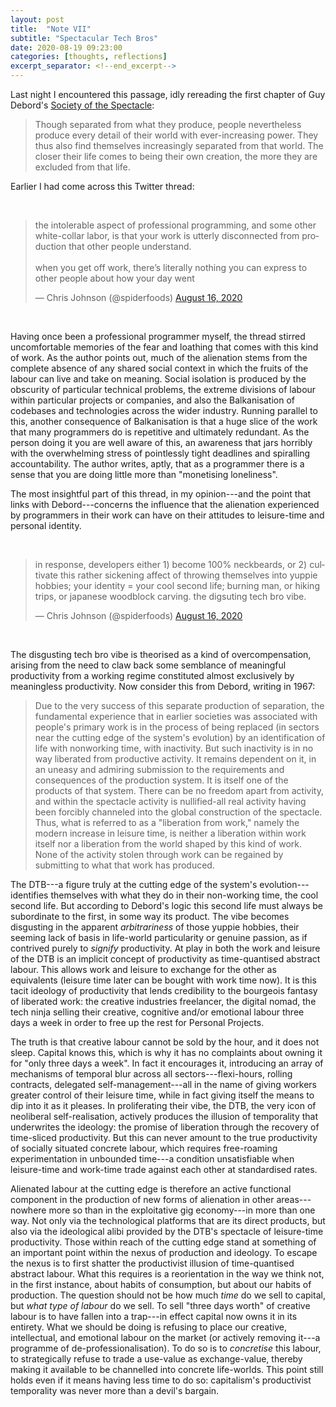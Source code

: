```yaml
---
layout: post
title:  "Note VII"
subtitle: "Spectacular Tech Bros"
date: 2020-08-19 09:23:00
categories: [thoughts, reflections]
excerpt_separator: <!--end_excerpt-->
---
```


Last night I encountered this passage, idly rereading the first chapter of Guy Debord's [Society of the Spectacle]({{site.baseurl}}/assets/pdf/debord-spectacle.pdf):

> Though separated from what they produce, people nevertheless produce every detail of their world with ever-increasing power. They thus also find themselves increasingly separated from that world. The closer their life comes to being their own creation, the more they are excluded from that life.

Earlier I had come across this Twitter thread:

<br />
<blockquote class="twitter-tweet"><p lang="en" dir="ltr">the intolerable aspect of professional programming, and some other white-collar labor, is that your work is utterly disconnected from production that other people understand.<br><br>when you get off work, there’s literally nothing you can express to other people about how your day went</p>&mdash; Chris Johnson (@spiderfoods) <a href="https://twitter.com/spiderfoods/status/1294827598506319874?ref_src=twsrc%5Etfw">August 16, 2020</a></blockquote> <script async src="https://platform.twitter.com/widgets.js" charset="utf-8"></script>
<br />

Having once been a professional programmer myself, the thread stirred uncomfortable memories of the fear and loathing that comes with this kind of work. As the author points out, much of the alienation stems from the complete absence of any shared social context in which the fruits of the labour can live and take on meaning. Social isolation is produced by the obscurity of particular technical problems, the extreme divisions of labour within particular projects or companies, and also the Balkanisation of codebases and technologies across the wider industry. Running parallel to this, another consequence of Balkanisation is that a huge slice of the work that many programmers do is repetitive and ultimately redundant. As the person doing it you are well aware of this, an awareness that jars horribly with the overwhelming stress of pointlessly tight deadlines and spiralling accountability. The author writes, aptly, that as a programmer there is a sense that you are doing little more than "monetising loneliness".

<!--end_excerpt-->

The most insightful part of this thread, in my opinion---and the point that links with Debord---concerns the influence that the alienation experienced by programmers in their work can have on their attitudes to leisure-time and personal identity.

<br />
<blockquote class="twitter-tweet"><p lang="en" dir="ltr">in response, developers either 1) become 100% neckbeards, or 2) cultivate this rather sickening affect of throwing themselves into yuppie hobbies; your identity = your cool second life; burning man, or hiking trips, or japanese woodblock carving. the digsuting tech bro vibe.</p>&mdash; Chris Johnson (@spiderfoods) <a href="https://twitter.com/spiderfoods/status/1294830145866362881?ref_src=twsrc%5Etfw">August 16, 2020</a></blockquote> <script async src="https://platform.twitter.com/widgets.js" charset="utf-8"></script>
<br />

The disgusting tech bro vibe is theorised as a kind of overcompensation, arising from the need to claw back some semblance of meaningful productivity from a working regime constituted almost exclusively by meaningless productivity. Now consider this from Debord, writing in 1967:

> Due to the very success of this separate production of separation, the fundamental experience that in earlier societies was associated with people's primary work is in the process of being replaced (in sectors near the cutting edge of the system's evolution) by an identification of life with nonworking time, with inactivity. But such inactivity is in no way liberated from productive activity. It remains dependent on it, in an uneasy and admiring submission to the requirements and consequences of the production system. It is itself one of the products of that system. There can be no freedom apart from activity, and within the spectacle activity is nullified-all real activity having been forcibly channeled into the global construction of the spectacle. Thus, what is referred to as a "liberation from work," namely the modern increase in leisure time, is neither a liberation within work itself nor a liberation from the world shaped by this kind of work. None of the activity stolen through work can be regained by submitting to what that work has produced.

The DTB---a figure truly at the cutting edge of the system's evolution---identifies themselves with what they do in their non-working time, the cool second life. But according to Debord's logic this second life must always be subordinate to the first, in some way its product. The vibe becomes disgusting in the apparent _arbitrariness_ of those yuppie hobbies, their seeming lack of basis in life-world particularity or genuine passion, as if contrived purely to _signify_ productivity. At play in both the work and leisure of the DTB is an implicit concept of productivity as time-quantised abstract labour. This allows work and leisure to exchange for the other as equivalents (leisure time later can be bought with work time now). It is this tacit ideology of productivity that lends credibility to the bourgeois fantasy of liberated work: the creative industries freelancer, the digital nomad, the tech ninja selling their creative, cognitive and/or emotional labour three days a week in order to free up the rest for Personal Projects.

The truth is that creative labour cannot be sold by the hour, and it does not sleep. Capital knows this, which is why it has no complaints about owning it for "only three days a week". In fact it encourages it, introducing an array of mechanisms of temporal blur across all sectors---flexi-hours, rolling contracts, delegated self-management---all in the name of giving workers greater control of their leisure time, while in fact giving itself the means to dip into it as it pleases. In proliferating their vibe, the DTB, the very icon of neoliberal self-realisation, actively produces the illusion of temporality that underwrites the ideology: the promise of liberation through the recovery of time-sliced productivity. But this can never amount to the true productivity of socially situated concrete labour, which requires free-roaming experimentation in unbounded time---a condition unsatisfiable when leisure-time and work-time trade against each other at standardised rates.

Alienated labour at the cutting edge is therefore an active functional component in the production of new forms of alienation in other areas---nowhere more so than in the exploitative gig economy---in more than one way. Not only via the technological platforms that are its direct products, but also via the ideological alibi provided by the DTB's spectacle of leisure-time productivity. Those within reach of the cutting edge stand at something of an important point within the nexus of production and ideology. To escape the nexus is to first shatter the productivist illusion of time-quantised abstract labour. What this requires is a reorientation in the way we think not, in the first instance, about habits of consumption, but about our habits of production. The question should not be how much _time_ do we sell to capital, but _what type of labour_ do we sell. To sell "three days worth" of creative labour is to have fallen into a trap---in effect capital now owns it in its entirety. What we should be doing is refusing to place our creative, intellectual, and emotional labour on the market (or actively removing it---a programme of de-professionalisation). To do so is to _concretise_ this labour, to strategically refuse to trade a use-value as exchange-value, thereby making it available to be channelled into concrete life-worlds. This point still holds even if it means having less time to do so: capitalism's productivist temporality was never more than a devil's bargain.
